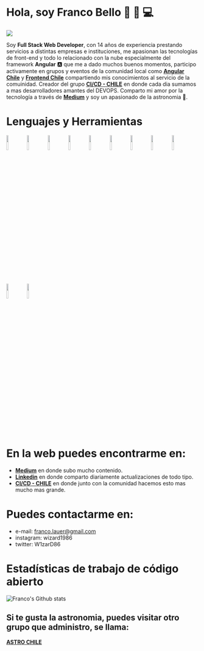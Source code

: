# Hola, soy Franco Bello :rocket: :satellite: :computer:

![](https://fotos.subefotos.com/0fe22151040675681358372096afe6c4o.gif)

Soy **Full Stack Web Developer**, con 14 años de experiencia prestando servicios a distintas empresas e instituciones, me apasionan las tecnologías de front-end y todo lo relacionado con la nube especialmente del framework **Angular** :a: que me a dado muchos buenos momentos, participo activamente en grupos y eventos de la comunidad local como [**Angular Chile**](https://www.facebook.com/ngchile) y [**Frontend Chile**](https://www.facebook.com/groups/FrontEndChile) compartiendo mis conocimientos al servicio de la comuinidad. Creador del grupo [**CI/CD - CHILE**](https://www.facebook.com/groups/cicdchile) en donde cada dia sumamos a mas desarrolladores amantes del DEVOPS. Comparto mi amor por la tecnología a través de [**Medium**](https://medium.com/@fbellod) y soy un apasionado de la astronomia :satellite:.

# Lenguajes y Herramientas

<p>
  <code><img width="10%" src="https://www.vectorlogo.zone/logos/angular/angular-ar21.svg"></code>
  <code><img width="10%" src="https://www.vectorlogo.zone/logos/typescriptlang/typescriptlang-ar21.svg"></code>
  <code><img width="10%" src="https://www.vectorlogo.zone/logos/javascript/javascript-horizontal.svg"></code>
  <code><img width="10%" src="https://www.vectorlogo.zone/logos/firebase/firebase-ar21.svg"></code>
  <code><img width="10%" src="https://www.vectorlogo.zone/logos/jenkins/jenkins-ar21.svg"></code>
  <code><img width="10%" src="https://www.vectorlogo.zone/logos/travis-ci/travis-ci-ar21.svg"></code>
  <code><img width="10%" src="https://www.vectorlogo.zone/logos/circleci/circleci-ar21.svg"></code>
  <code><img width="10%" src="https://www.vectorlogo.zone/logos/gitlab/gitlab-ar21.svg"></code>
  <code><img width="10%" src="https://www.vectorlogo.zone/logos/docker/docker-ar21.svg"></code>
  <code><img width="10%" src="https://www.vectorlogo.zone/logos/oracle/oracle-ar21.svg"></code>
  <code><img width="10%" src="https://www.vectorlogo.zone/logos/google_cloud/google_cloud-ar21.svg"></code>
</p>

# En la web puedes encontrarme en:

* [**Medium**](https://medium.com/@fbellod) en donde subo mucho contenido.
* [**Linkedin**](https://www.linkedin.com/in/franco-bello/) en donde comparto diariamente actualizaciones de todo tipo.
* [**CI/CD - CHILE**](https://www.facebook.com/groups/cicdchile) en donde junto con la comunidad hacemos esto mas mucho mas grande.

# Puedes contactarme en: 
* e-mail: franco.lauer@gmail.com
* instagram: wizard1986
* twitter: W1zarD86

# Estadísticas de trabajo de código abierto
![Franco's Github stats](https://github-readme-stats.vercel.app/api?username=fbellod1986&show_icons=true)

## Si te gusta la astronomia, puedes visitar otro grupo que administro, se llama:
[**ASTRO CHILE**](https://www.facebook.com/groups/astrochile)

